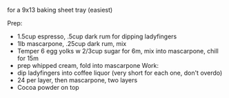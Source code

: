 for a 9x13 baking sheet tray (easiest)

Prep:
- 1.5cup espresso, .5cup dark rum for dipping ladyfingers
- 1lb mascarpone, .25cup dark rum, mix
- Temper 6 egg yolks w 2/3cup sugar for 6m, mix into mascarpone, chill for 15m
- prep whipped cream, fold into mascarpone
Work:
- dip ladyfingers into coffee liquor (very short for each one, don't overdo)
- 24 per layer, then mascarpone, two layers
- Cocoa powder on top
